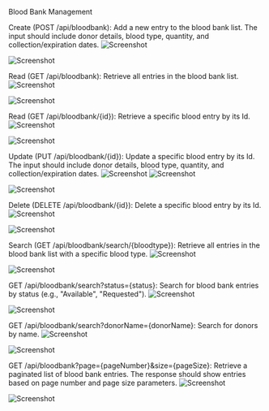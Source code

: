 Blood Bank Management


Create (POST /api/bloodbank): Add a new entry to the blood bank list. The input should include donor details, blood type, quantity, and collection/expiration dates.
![Screenshot](img/post1.png)

![Screenshot](img/post1p.png)




Read (GET /api/bloodbank): Retrieve all entries in the blood bank list.
![Screenshot](img/get1.png)

![Screenshot](img/get1p.png)




Read (GET /api/bloodbank/{id}): Retrieve a specific blood entry by its Id.
![Screenshot](img/get2.png)

![Screenshot](img/get2p.png)




Update (PUT /api/bloodbank/{id}): Update a specific blood entry by its Id. The input should include donor details, blood type, quantity, and collection/expiration dates.
![Screenshot](img/put1.png)
![Screenshot](img/put12.png)

![Screenshot](img/put1p.png)




Delete (DELETE /api/bloodbank/{id}): Delete a specific blood entry by its Id.
![Screenshot](img/del1.png)

![Screenshot](img/del1p.png)




Search (GET /api/bloodbank/search/{bloodtype}): Retrieve all entries in the blood bank list with a specific blood type.
![Screenshot](img/get3.png)

![Screenshot](img/get3p.png)




GET /api/bloodbank/search?status={status}: Search for blood bank entries by status (e.g., "Available", "Requested").
![Screenshot](img/get4.png)

![Screenshot](img/get4p.png)




GET /api/bloodbank/search?donorName={donorName}: Search for donors by name.
![Screenshot](img/get5.png)

![Screenshot](img/get5p.png)




GET /api/bloodbank?page={pageNumber}&size={pageSize}: Retrieve a paginated list of blood bank entries. The response should show entries based on page number and page size parameters.
![Screenshot](img/get6.png)

![Screenshot](img/get6p.png)

